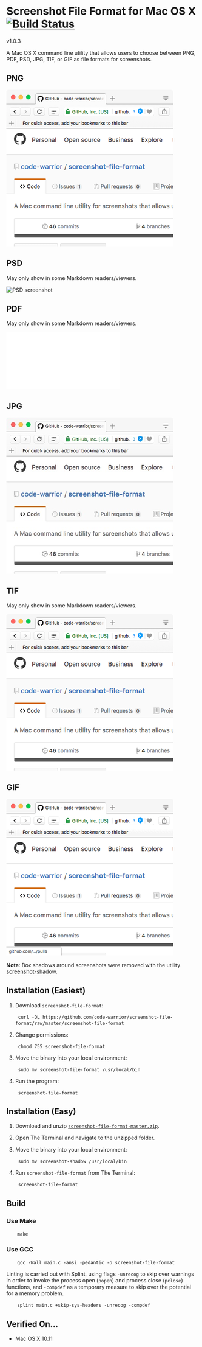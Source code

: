 # Screenshot File Format for Mac OS X [![Build Status](https://travis-ci.org/code-warrior/screenshot-file-format.svg?branch=master)](https://travis-ci.org/code-warrior/screenshot-file-format)

v1.0.3

A Mac OS X command line utility that allows users to choose between PNG, PDF, PSD, JPG, TIF, or GIF as file formats for screenshots.

## PNG

![PNG screenshot](img/Screenshot.png "PNG screenshot")

## PSD

May only show in some Markdown readers/viewers.

![PSD screenshot](img/Screenshot.psd "PSD screenshot")

## PDF

May only show in some Markdown readers/viewers.

![PDF screenshot](img/Screenshot.pdf "PDF screenshot")

## JPG

![JPG screenshot](img/Screenshot.jpg "JPG screenshot")

## TIF

May only show in some Markdown readers/viewers.

![TIF screenshot](img/Screenshot.tif "TIF screenshot")

## GIF

![GIF screenshot](img/Screenshot.gif "GIF screenshot")

**Note**: Box shadows around screenshots were removed with the utility [screenshot-shadow](https://github.com/code-warrior/screenshot-shadow).

## Installation (Easiest)

1. Download `screenshot-file-format`:

        curl -OL https://github.com/code-warrior/screenshot-file-format/raw/master/screenshot-file-format

2. Change permissions:

        chmod 755 screenshot-file-format

3. Move the binary into your local environment:

        sudo mv screenshot-file-format /usr/local/bin

4. Run the program:

        screenshot-file-format

## Installation (Easy)

1. Download and unzip [`screenshot-file-format-master.zip`](https://github.com/code-warrior/screenshot-file-format/archive/master.zip).

2. Open The Terminal and navigate to the unzipped folder.

3. Move the binary into your local environment:

        sudo mv screenshot-shadow /usr/local/bin

4. Run `screenshot-file-format` from The Terminal:

        screenshot-file-format

## Build

### Use Make

        make

### Use GCC

        gcc -Wall main.c -ansi -pedantic -o screenshot-file-format

Linting is carried out with Splint, using flags `-unrecog` to skip over warnings in order to invoke the process open (`popen`) and process close (`pclose`) functions, and `-compdef` as a temporary measure to skip over the potential for a memory problem.

        splint main.c +skip-sys-headers -unrecog -compdef

## Verified On...

* Mac OS X 10.11
